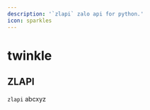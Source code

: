 ```yaml
---
description: '`zlapi` zalo api for python.'
icon: sparkles
---
```


# twinkle



## ZLAPI

`zlapi` abcxyz
